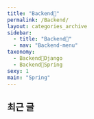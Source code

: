```yaml
---
title: "Backend🦄"
permalink: /Backend/
layout: categories_archive
sidebar:
  - title: "Backend🦄"
  - nav: "Backend-menu"
taxonomy:
  - Backend🦄Django
  - Backend🦄Spring
sexy: 1
main: "Spring"
---
```


## 최근 글